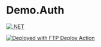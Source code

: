 # Demo.Auth

[![.NET](https://github.com/mikhailcobosdev/Demo.Auth/actions/workflows/dotnet.yml/badge.svg)](https://github.com/mikhailcobosdev/Demo.Auth/actions/workflows/dotnet.yml)

[<img alt="Deployed with FTP Deploy Action" src="https://img.shields.io/badge/Deployed With-FTP DEPLOY ACTION-%3CCOLOR%3E?style=for-the-badge&color=0077b6">](https://github.com/SamKirkland/FTP-Deploy-Action)
